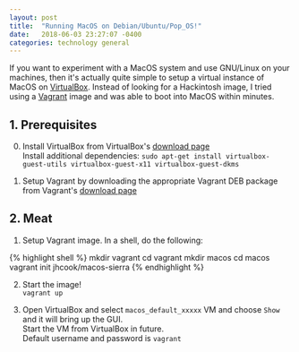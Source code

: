 ```yaml
---
layout: post
title:  "Running MacOS on Debian/Ubuntu/Pop_OS!"
date:   2018-06-03 23:27:07 -0400
categories: technology general
---
```

If you want to experiment with a MacOS system and use GNU/Linux on your machines, then it's actually quite simple to setup a virtual instance of MacOS on [VirtualBox][virtualbox].
Instead of looking for a Hackintosh image, I tried using a [Vagrant][vagrant-download] image and was able to boot into MacOS within minutes.

## 1. Prerequisites

0. Install VirtualBox from VirtualBox's [download page][virtualbox-download]   
  Install additional dependencies:
  `sudo apt-get install virtualbox-guest-utils virtualbox-guest-x11 virtualbox-guest-dkms`

1. Setup Vagrant by downloading the appropriate Vagrant DEB package from Vagrant's [download page][vagrant-download]


## 2. Meat

1. Setup Vagrant image. In a shell, do the following:

{% highlight shell %}
mkdir vagrant
cd vagrant
mkdir macos
cd macos
vagrant init jhcook/macos-sierra
{% endhighlight %}

2. Start the image! <br/>
    `vagrant up`

  3. Open VirtualBox and select `macos_default_xxxxx` VM and choose `Show` and it will bring up the GUI. <br/>
  Start the VM from VirtualBox in future. <br/>
  Default username and password is `vagrant` <br/>

[virtualbox]: https://www.virtualbox.org/
[virtualbox-download]:  https://www.virtualbox.org/wiki/Linux_Downloads
[vagrant]: https://www.vagrantup.com/
[vagrant-download]: https://www.vagrantup.com/downloads.html
